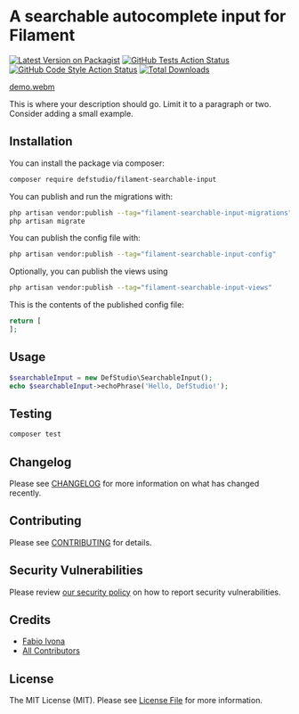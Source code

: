 # A searchable autocomplete input for Filament

[![Latest Version on Packagist](https://img.shields.io/packagist/v/defstudio/filament-searchable-input.svg?style=flat-square)](https://packagist.org/packages/defstudio/filament-searchable-input)
[![GitHub Tests Action Status](https://img.shields.io/github/actions/workflow/status/defstudio/filament-searchable-input/run-tests.yml?branch=main&label=tests&style=flat-square)](https://github.com/defstudio/filament-searchable-input/actions?query=workflow%3Arun-tests+branch%3Amain)
[![GitHub Code Style Action Status](https://img.shields.io/github/actions/workflow/status/defstudio/filament-searchable-input/fix-php-code-style-issues.yml?branch=main&label=code%20style&style=flat-square)](https://github.com/defstudio/filament-searchable-input/actions?query=workflow%3A"fix-php-code-style-issues"+branch%3Amain)
[![Total Downloads](https://img.shields.io/packagist/dt/defstudio/filament-searchable-input.svg?style=flat-square)](https://packagist.org/packages/defstudio/filament-searchable-input)



[demo.webm](https://github.com/user-attachments/assets/cdc816c4-fa80-46f7-bb7b-43f2f018f61e)


This is where your description should go. Limit it to a paragraph or two. Consider adding a small example.

## Installation

You can install the package via composer:

```bash
composer require defstudio/filament-searchable-input
```

You can publish and run the migrations with:

```bash
php artisan vendor:publish --tag="filament-searchable-input-migrations"
php artisan migrate
```

You can publish the config file with:

```bash
php artisan vendor:publish --tag="filament-searchable-input-config"
```

Optionally, you can publish the views using

```bash
php artisan vendor:publish --tag="filament-searchable-input-views"
```

This is the contents of the published config file:

```php
return [
];
```

## Usage

```php
$searchableInput = new DefStudio\SearchableInput();
echo $searchableInput->echoPhrase('Hello, DefStudio!');
```

## Testing

```bash
composer test
```

## Changelog

Please see [CHANGELOG](CHANGELOG.md) for more information on what has changed recently.

## Contributing

Please see [CONTRIBUTING](.github/CONTRIBUTING.md) for details.

## Security Vulnerabilities

Please review [our security policy](../../security/policy) on how to report security vulnerabilities.

## Credits

- [Fabio Ivona](https://github.com/fabio-ivona)
- [All Contributors](../../contributors)

## License

The MIT License (MIT). Please see [License File](LICENSE.md) for more information.
